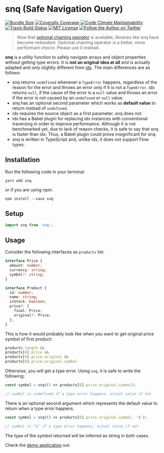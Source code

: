 # snq (Safe Navigation Query)

[![Bundle Size](https://img.shields.io/bundlephobia/minzip/snq.svg)](https://bundlephobia.com/result?p=snq)
[![Coveralls Coverage](https://img.shields.io/coveralls/armanozak/snq.svg)](https://coveralls.io/github/armanozak/snq)
[![Code Climate Maintainability](https://img.shields.io/codeclimate/maintainability/armanozak/snq.svg)](https://codeclimate.com/github/armanozak/snq/maintainability)
[![Travis Build Status](https://img.shields.io/travis/armanozak/snq.svg)](https://travis-ci.org/armanozak/snq)
[![MIT License](https://img.shields.io/github/license/armanozak/snq.svg)](./LICENSE)
[![Follow the Author on Twitter](https://img.shields.io/twitter/follow/armanozak.svg?label=Follow)](https://twitter.com/armanozak)

> Now that [optional chaining operator](https://developer.mozilla.org/en-US/docs/Web/JavaScript/Reference/Operators/Optional_chaining) is available, libraries like snq have become redundant. Optional chaining operator is a better, more performant choice. Please use it instead.

**snq** is a utility function to safely navigate arrays and object properties without getting type errors. It is **not an original idea at all** and is actually adapted and only slightly different from [idx](https://github.com/facebookincubator/idx). The main differences are as follows:

- snq returns `undefined` whenever a `TypeError` happens, regardless of the reason for the error and throws an error only if it is not a `TypeError`. idx returns `null`, if the cause of the error is a `null` value and throws an error if the error is not caused by an `undefined` or `null` value.
- snq has an optional second parameter which works as **default value** to return instead of `undefined`.
- idx requires the source object as a first parameter. snq does not.
- idx has a Babel plugin for replacing idx instances with conventional traversing in order to improve performance. Although it is not benchmarked yet, due to lack of reason checks, it is safe to say that snq is faster than idx. Thus, a Babel plugin could prove insignificant for snq.
- snq is written in TypeScript and, unlike idx, it does not support Flow types.

## Installation

Run the following code in your terminal:

```shell
yarn add snq
```

or if you are using npm:

```shell
npm install --save snq
```

## Setup
```typescript
import snq from 'snq';
```

## Usage

Consider the following interfaces as `products` list:

```typescript
interface Price {
  amount: number;
  currency: string;
  symbol?: string;
}

interface Product {
  id: number;
  name: string;
  inStock: boolean; 
  price?: {
    final: Price;
    original?: Price;
  };
}
```

This is how it would probably look like when you want to get original price symbol of first product:

```typescript
products.length &&
products[0].price &&
products[0].price.original &&
products[0].price.original.symbol
```

Otherwise, you will get a type error. Using `snq`, it is safe to write the following:

```typescript
const symbol = snq(() => products[0].price.original.symbol);

// symbol is undefined if a type error happens, actual value if not
```

There is an optional second argument which represents the default value to return when a type error happens.

```typescript
const symbol = snq(() => products[0].price.original.symbol, '$');

// symbol is "$" if a type error happens, actual value if not
```

The type of the symbol returned will be inferred as string in both cases.

Check the [demo application](https://stackblitz.com/edit/snq) out.
